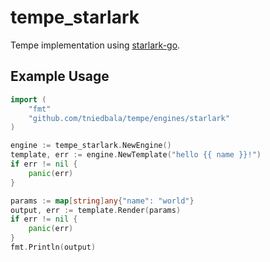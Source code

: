 # tempe_starlark
Tempe implementation using [starlark-go](https://github.com/google/starlark-go).

## Example Usage
```go
import (
    "fmt"
    "github.com/tniedbala/tempe/engines/starlark"
)

engine := tempe_starlark.NewEngine()
template, err := engine.NewTemplate("hello {{ name }}!")
if err != nil {
    panic(err)
}

params := map[string]any{"name": "world"}
output, err := template.Render(params)
if err != nil {
    panic(err)
}
fmt.Println(output)
```